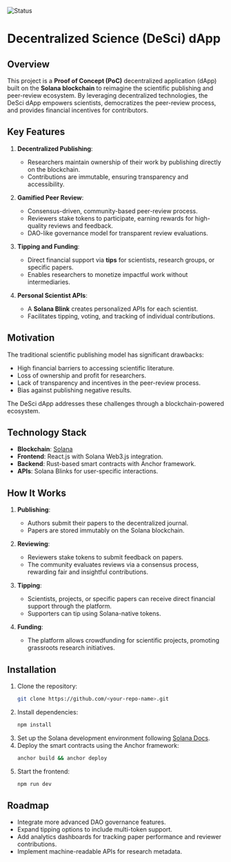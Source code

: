 ![Status](https://img.shields.io/badge/Status-Work_in_Progress-yellow)

# Decentralized Science (DeSci) dApp

## Overview
This project is a **Proof of Concept (PoC)** decentralized application (dApp) built on the **Solana blockchain** to reimagine the scientific publishing and peer-review ecosystem. By leveraging decentralized technologies, the DeSci dApp empowers scientists, democratizes the peer-review process, and provides financial incentives for contributors. 

## Key Features
1. **Decentralized Publishing**:
   - Researchers maintain ownership of their work by publishing directly on the blockchain.
   - Contributions are immutable, ensuring transparency and accessibility.

2. **Gamified Peer Review**:
   - Consensus-driven, community-based peer-review process.
   - Reviewers stake tokens to participate, earning rewards for high-quality reviews and feedback.
   - DAO-like governance model for transparent review evaluations.

3. **Tipping and Funding**:
   - Direct financial support via **tips** for scientists, research groups, or specific papers.
   - Enables researchers to monetize impactful work without intermediaries.

4. **Personal Scientist APIs**:
   - A **Solana Blink** creates personalized APIs for each scientist.
   - Facilitates tipping, voting, and tracking of individual contributions.

## Motivation
The traditional scientific publishing model has significant drawbacks:
- High financial barriers to accessing scientific literature.
- Loss of ownership and profit for researchers.
- Lack of transparency and incentives in the peer-review process.
- Bias against publishing negative results.

The DeSci dApp addresses these challenges through a blockchain-powered ecosystem.

## Technology Stack
- **Blockchain**: [Solana](https://solana.com/)
- **Frontend**: React.js with Solana Web3.js integration.
- **Backend**: Rust-based smart contracts with Anchor framework.
- **APIs**: Solana Blinks for user-specific interactions.

## How It Works
1. **Publishing**:
   - Authors submit their papers to the decentralized journal.
   - Papers are stored immutably on the Solana blockchain.

2. **Reviewing**:
   - Reviewers stake tokens to submit feedback on papers.
   - The community evaluates reviews via a consensus process, rewarding fair and insightful contributions.

3. **Tipping**:
   - Scientists, projects, or specific papers can receive direct financial support through the platform.
   - Supporters can tip using Solana-native tokens.

4. **Funding**:
   - The platform allows crowdfunding for scientific projects, promoting grassroots research initiatives.

## Installation
1. Clone the repository:
   ```bash
   git clone https://github.com/<your-repo-name>.git
   ```
2. Install dependencies:
   ```bash
   npm install
   ```
3. Set up the Solana development environment following [Solana Docs](https://docs.solana.com/).
4. Deploy the smart contracts using the Anchor framework:
   ```bash
   anchor build && anchor deploy
   ```
5. Start the frontend:
   ```bash
   npm run dev
   ```

## Roadmap
- Integrate more advanced DAO governance features.
- Expand tipping options to include multi-token support.
- Add analytics dashboards for tracking paper performance and reviewer contributions.
- Implement machine-readable APIs for research metadata.
